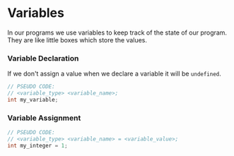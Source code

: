 # Variables
In our programs we use variables to keep track of the state of our program. They are like little boxes which store the values.

### Variable Declaration
If we don't assign a value when we declare a variable it will be `undefined`.

```c
// PSEUDO CODE: 
// <variable_type> <variable_name>;
int my_variable;
```


### Variable Assignment
```c
// PSEUDO CODE: 
// <variable_type> <variable_name> = <variable_value>;
int my_integer = 1;
```